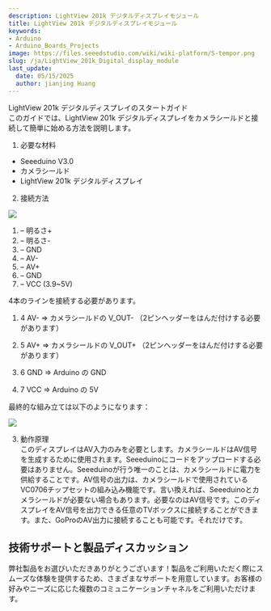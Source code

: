 ```yaml
---
description: LightView 201k デジタルディスプレイモジュール
title: LightView 201k デジタルディスプレイモジュール
keywords:
- Arduino
- Arduino_Boards_Projects
image: https://files.seeedstudio.com/wiki/wiki-platform/S-tempor.png
slug: /ja/LightView_201k_Digital_display_module
last_update:
  date: 05/15/2025
  author: jianjing Huang
---
```



<!-- ---
name: LightView 201k デジタルディスプレイモジュール
category: チュートリアル
bzurl:
oldwikiname: LightView 201k デジタルディスプレイモジュール
prodimagename:
surveyurl: https://www.research.net/r/LightView_201k_Digital_display_module
sku:
--- -->

LightView 201k デジタルディスプレイのスタートガイド  
このガイドでは、LightView 201k デジタルディスプレイをカメラシールドと接続して簡単に始める方法を説明します。

1. 必要な材料

- Seeeduino V3.0  
- カメラシールド  
- LightView 201k デジタルディスプレイ  

2. 接続方法

![](https://files.seeedstudio.com/wiki/LightView_201k_Digital_display_module/img/Lightviewdisplay.png)

1. – 明るさ+  
2. – 明るさ-  
3. – GND  
4. – AV-  
5. – AV+  
6. – GND  
7. – VCC (3.9~5V)  

4本のラインを接続する必要があります。

1. 4 AV- =&gt; カメラシールドの V_OUT- （2ピンヘッダーをはんだ付けする必要があります）  

2. 5 AV+ =&gt; カメラシールドの V_OUT+ （2ピンヘッダーをはんだ付けする必要があります）  

3. 6 GND =&gt; Arduino の GND  

4. 7 VCC =&gt; Arduino の 5V  

最終的な組み立ては以下のようになります：

![](https://files.seeedstudio.com/wiki/LightView_201k_Digital_display_module/img/图片2.jpg)

3. 動作原理  
このディスプレイはAV入力のみを必要とします。カメラシールドはAV信号を生成するために使用されます。Seeeduinoにコードをアップロードする必要はありません。Seeeduinoが行う唯一のことは、カメラシールドに電力を供給することです。AV信号の出力は、カメラシールドで使用されているVC0706チップセットの組み込み機能です。言い換えれば、Seeeduinoとカメラシールドが必要ない場合もあります。必要なのはAV信号です。このディスプレイをAV信号を出力できる任意のTVボックスに接続することができます。また、GoProのAV出力に接続することも可能です。それだけです。

## 技術サポートと製品ディスカッション

弊社製品をお選びいただきありがとうございます！製品をご利用いただく際にスムーズな体験を提供するため、さまざまなサポートを用意しています。お客様の好みやニーズに応じた複数のコミュニケーションチャネルをご利用いただけます。

<div class="button_tech_support_container">
<a href="https://forum.seeedstudio.com/" class="button_forum"></a> 
<a href="https://www.seeedstudio.com/contacts" class="button_email"></a>
</div>

<div class="button_tech_support_container">
<a href="https://discord.gg/eWkprNDMU7" class="button_discord"></a> 
<a href="https://github.com/Seeed-Studio/wiki-documents/discussions/69" class="button_discussion"></a>
</div>